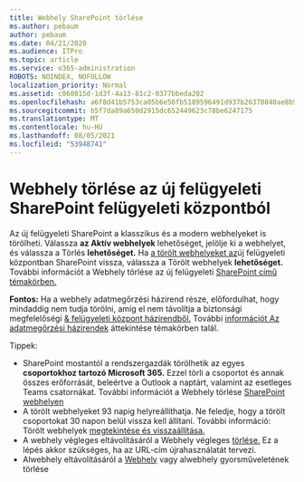 ```yaml
---
title: Webhely SharePoint törlése
ms.author: pebaum
author: pebaum
ms.date: 04/21/2020
ms.audience: ITPro
ms.topic: article
ms.service: o365-administration
ROBOTS: NOINDEX, NOFOLLOW
localization_priority: Normal
ms.assetid: c060815d-1d3f-4a13-81c2-0377bbeda202
ms.openlocfilehash: a6f8d41b5753ca05b6e56fb5189596491d937b26378840ae8b9cbc8d74afb042
ms.sourcegitcommit: b5f7da89a650d2915dc652449623c78be6247175
ms.translationtype: MT
ms.contentlocale: hu-HU
ms.lasthandoff: 08/05/2021
ms.locfileid: "53948741"
---
```

# <a name="delete-a-site-from-the-new-sharepoint-admin-center"></a>Webhely törlése az új felügyeleti SharePoint felügyeleti központból

Az új felügyeleti SharePoint a klasszikus és a modern webhelyeket is törölheti. Válassza **az Aktív webhelyek** lehetőséget, jelölje ki a webhelyet, és válassza a Törlés **lehetőséget.** Ha [a törölt webhelyeket az](https://docs.microsoft.com/sharepoint/view-and-restore-deleted-sites-in-new-admin-center)új felügyeleti központban SharePoint vissza, válassza a Törölt webhelyek **lehetőséget.** További információt a Webhely törlése az új felügyeleti [SharePoint című témakörben.](https://docs.microsoft.com/sharepoint/delete-site-collection#delete-a-site-in-the-new-sharepoint-admin-center)

**Fontos:** Ha a webhely adatmegőrzési házirend része, előfordulhat, hogy mindaddig nem tudja törölni, amíg el nem távolítja a biztonsági megfelelőségi [ &amp; felügyeleti központ házirendből.](https://protection.office.com/?rfr=AdminCenter#/homepage) További [információt Az adatmegőrzési házirendek](https://docs.microsoft.com/microsoft-365/compliance/retention-policies) áttekintése témakörben talál. 

Tippek:
- SharePoint mostantól a rendszergazdák törölhetik az egyes **csoportokhoz tartozó Microsoft 365.** Ezzel törli a csoportot és annak összes erőforrását, beleértve a Outlook a naptárt, valamint az esetleges Teams csatornákat. További információt a Webhely törlése [SharePoint webhelyen](https://docs.microsoft.com/sharepoint/manage-sites-in-new-admin-center#delete-a-site)
- A törölt webhelyeket 93 napig helyreállíthatja. Ne feledje, hogy a törölt csoportokat 30 napon belül vissza kell állítani. További információ: Törölt webhelyek [megtekintése és visszaállítása.](https://docs.microsoft.com/sharepoint/view-and-restore-deleted-sites-in-new-admin-center)
- A webhely végleges eltávolításáról a Webhely végleges [törlése.](https://docs.microsoft.com/sharepoint/delete-site-collection#permanently-delete-a-site) Ez a lépés akkor szükséges, ha az URL-cím újrahasználatát tervezi. 
- Alwebhely eltávolításáról a [Webhely](https://support.office.com/article/Delete-a-SharePoint-site-or-subsite-bc37b743-0cef-475e-9a8c-8fc4d40179fb#__bkmkshortcut) vagy alwebhely gyorsműveletének törlése
